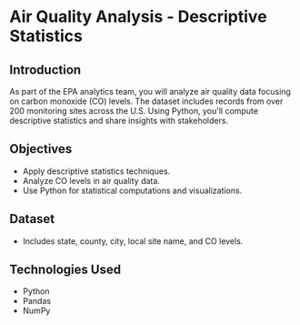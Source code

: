 # Air Quality Analysis - Descriptive Statistics

## Introduction

As part of the EPA analytics team, you will analyze air quality data focusing on carbon monoxide (CO) levels. The dataset includes records from over 200 monitoring sites across the U.S. Using Python, you'll compute descriptive statistics and share insights with stakeholders.

## Objectives

* Apply descriptive statistics techniques.
* Analyze CO levels in air quality data.
* Use Python for statistical computations and visualizations.

## Dataset

* Includes state, county, city, local site name, and CO levels.

## Technologies Used

* Python
* Pandas
* NumPy 

